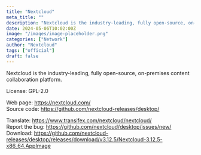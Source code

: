 ```yaml
---
title: "Nextcloud"
meta_title: ""
description: "Nextcloud is the industry-leading, fully open-source, on-premises content collaboration platform."
date: 2024-05-06T10:02:00Z
image: "/images/image-placeholder.png"
categories: ["Network"]
author: "Nextcloud"
tags: ["official"]
draft: false
---
```


Nextcloud is the industry-leading, fully open-source, on-premises content collaboration platform.

License: GPL-2.0

Web page: https://nextcloud.com/  
Source code: https://github.com/nextcloud-releases/desktop/

Translate: https://www.transifex.com/nextcloud/nextcloud/  
Report the bug: https://github.com/nextcloud/desktop/issues/new/  
Download: https://github.com/nextcloud-releases/desktop/releases/download/v3.12.5/Nextcloud-3.12.5-x86_64.AppImage
